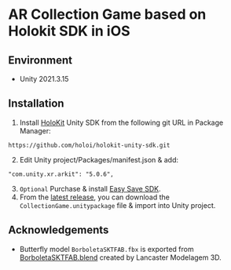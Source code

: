 # AR Collection Game based on Holokit SDK in iOS
## Environment 
* Unity 2021.3.15  
## Installation  
1. Install [HoloKit](https://holokit.io/) Unity SDK from the following git URL in Package Manager:
```
https://github.com/holoi/holokit-unity-sdk.git
```
2. Edit Unity project/Packages/manifest.json & add:
```
"com.unity.xr.arkit": "5.0.6",
```
3. `Optional` Purchase & install [Easy Save SDK](https://assetstore.unity.com/packages/tools/utilities/easy-save-the-complete-save-data-serializer-system-768).
4. From the [latest release](https://github.com/Tongzhou-Yu/collection-game-holokit/releases/tag/holokit), you can download the `CollectionGame.unitypackage` file & import into Unity project.
## Acknowledgements  
* Butterfly model `BorboletaSKTFAB.fbx` is exported from [BorboletaSKTFAB.blend](https://sketchfab.com/3d-models/borboleta-azul-butterfly-ab9192b6bc8f49e3baed63e984c7073a) created by Lancaster Modelagem 3D.
